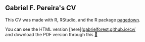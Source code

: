  ## Gabriel F. Pereira's CV 

 This CV was made with R, RStudio, and the R package [pagedown](https://github.com/rstudio/pagedown).

You can see the HTML version [here]([gabrielforest.github.io/cv/](https://gabrielforest.github.io/cv/)  
and download the PDF version through this [📩](https://github.com/Gabrielforest/cv/raw/master/docs/index.pdf)
